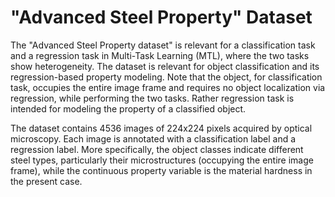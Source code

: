 # "Advanced Steel Property" Dataset
The "Advanced Steel Property dataset" is relevant for a classification task and a regression task in Multi-Task Learning (MTL), where the two tasks show heterogeneity. The dataset is relevant for object classification and its regression-based property modeling. Note that the object, for classification task, occupies the entire image frame and requires no object localization via regression, while performing the two tasks. Rather regression task is intended for modeling the property of a classified object. 

The dataset contains 4536 images of 224x224 pixels acquired by optical microscopy. Each image is annotated with a classification label and a regression label. More specifically, the object classes indicate different steel types, particularly their microstructures (occupying the entire image frame), while the continuous property variable is the material hardness in the present case. 
